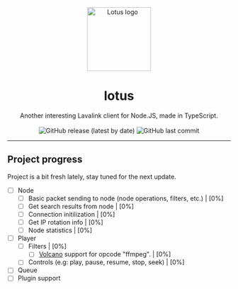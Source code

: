 <div align="center">
	<img width="144" src="https://raw.githubusercontent.com/kajise/lotus/assets/kalpalata.png" alt="Lotus logo">
    	<h1>lotus</h1> 
	Another interesting Lavalink client for Node.JS, made in TypeScript.
	<br/><br/>
	<img alt="GitHub release (latest by date)" src="https://img.shields.io/github/v/release/kajise/lotus?logo=typescript&style=for-the-badge">
	<img alt="GitHub last commit" src="https://img.shields.io/github/last-commit/kajise/lotus?style=for-the-badge">
</div>

-------------------------

## Project progress
Project is a bit fresh lately, stay tuned for the next update.

- [ ] Node
	- [ ] Basic packet sending to node (node operations, filters, etc.) | [0%]
	- [ ] Get search results from node | [0%]
	- [ ] Connection initilization | [0%]
	- [ ] Get IP rotation info | [0%]
	- [ ] Node statistics | [0%]
- [ ] Player
	- [ ] Filters | [0%]
		- [ ] [Volcano](https://github.com/AmandaDiscord/Volcano) support for opcode "ffmpeg". | [0%]
	- [ ] Controls (e.g: play, pause, resume, stop, seek) | [0%]
- [ ] Queue
- [ ] Plugin support